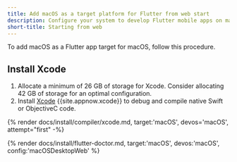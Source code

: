```yaml
---
title: Add macOS as a target platform for Flutter from web start
description: Configure your system to develop Flutter mobile apps on macOS.
short-title: Starting from web
---
```


To add macOS as a Flutter app target for macOS, follow this procedure.

## Install Xcode

1. Allocate a minimum of 26 GB of storage for Xcode.
   Consider allocating 42 GB of storage for an optimal configuration.
1. Install [Xcode][] {{site.appnow.xcode}} to debug and compile native
   Swift or ObjectiveC code.

{% render docs/install/compiler/xcode.md, target:'macOS', devos='macOS', attempt="first" -%}

{% render docs/install/flutter-doctor.md, target:'macOS', devos:'macOS', config:'macOSDesktopWeb' %}

[Xcode]: {{site.apple-dev}}/xcode/
